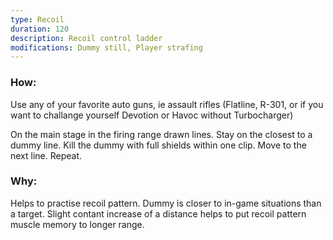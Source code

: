 ```yaml
---
type: Recoil
duration: 120
description: Recoil control ladder
modifications: Dummy still, Player strafing
---
```


### How:

Use any of your favorite auto guns, ie assault rifles (Flatline, R-301, or if you want to challange yourself Devotion or Havoc without Turbocharger)

On the main stage in the firing range drawn lines. Stay on the closest to a dummy line. Kill the dummy with full shields within one clip. Move to the next line. Repeat.

### Why:

Helps to practise recoil pattern. Dummy is closer to in-game situations than a target. Slight contant increase of a distance helps to put recoil pattern muscle memory to longer range.
